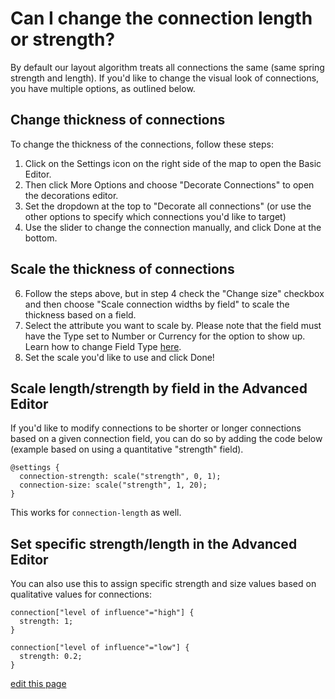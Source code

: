 # Can I change the connection length or strength?

By default our layout algorithm treats all connections the same (same spring strength and length). If you'd like to change the visual look of connections, you have multiple options, as outlined below. 

## Change thickness of connections

To change the thickness of the connections, follow these steps:

1. Click on the Settings icon <i class="fa fa-sliders">  </i> on the right side of the map to open the Basic Editor. 
2. Then click More Options and choose "Decorate Connections" to open the decorations editor.
3. Set the dropdown at the top to "Decorate all connections" (or use the other options to specify which connections you'd like to target)
4. Use the slider to change the connection manually, and click Done at the bottom.

## Scale the thickness of connections
6. Follow the steps above, but in step 4 check the "Change size" checkbox and then choose "Scale connection widths by field" to scale the thickness based on a field. 
7. Select the attribute you want to scale by. Please note that the field must have the Type set to Number or Currency for the option to show up. Learn how to change Field Type [here](https://docs.kumu.io/guides/fields.html#customize-a-field).
8. Set the scale you'd like to use and click Done!  

## Scale length/strength by field in the Advanced Editor

If you'd like to modify connections to be shorter or longer connections based on a given connection field, you can do so by adding the code below (example based on using a quantitative "strength" field).

```
@settings {
  connection-strength: scale("strength", 0, 1);
  connection-size: scale("strength", 1, 20);
}
```

This works for `connection-length` as well.

## Set specific strength/length in the Advanced Editor

You can also use this to assign specific strength and size values based on qualitative values for connections:

```
connection["level of influence"="high"] {
  strength: 1;
}

connection["level of influence"="low"] {
  strength: 0.2;
}

```

<span class="edit-link"><a href="https://github.com/kumu/docs/blob/master/faq/how-to-change-length-of-connections.md" target="_blank"><i class="fa fa-github"></i> edit this page</a></span>
